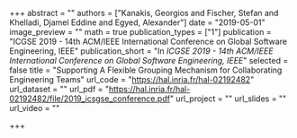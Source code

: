 +++
abstract = ""
authors = ["Kanakis, Georgios and Fischer, Stefan and Khelladi, Djamel Eddine and Egyed, Alexander"]
date = "2019-05-01"
image_preview = ""
math = true
publication_types = ["1"]
publication = "ICGSE 2019 - 14th ACM/IEEE International Conference on Global Software Engineering, IEEE"
publication_short = "In *ICGSE 2019 - 14th ACM/IEEE International Conference on Global Software Engineering, IEEE*"
selected = false
title = "Supporting A Flexible Grouping Mechanism for Collaborating Engineering Teams"
url_code = "https://hal.inria.fr/hal-02192482"
url_dataset = ""
url_pdf = "https://hal.inria.fr/hal-02192482/file/2019_icsgse_conference.pdf"
url_project = ""
url_slides = ""
url_video = ""

+++
